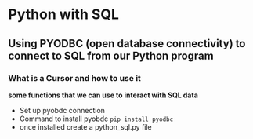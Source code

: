 # Python with SQL
## Using PYODBC (open database connectivity) to connect to SQL from our Python program
### What is a Cursor and how to use it
**some functions that we can use to interact with SQL data**

- Set up pyobdc connection
- Command to install pyobdc
```pip install pyodbc```
- once installed create a python_sql.py file 
